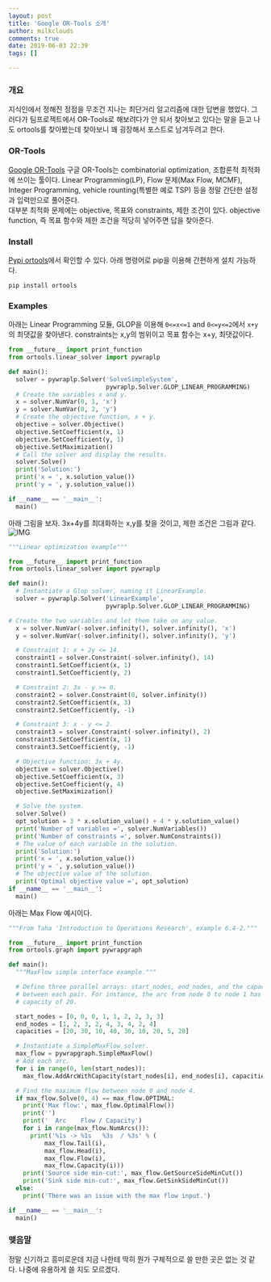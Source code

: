```yaml
---
layout: post
title: 'Google OR-Tools 소개'
author: milkclouds
comments: true
date: 2019-06-03 22:39
tags: []

---
```



### 개요  
지식인에서 정해진 정점을 무조건 지나는 최단거리 알고리즘에 대한 답변을 했었다. 그러다가 팀프로젝트에서 OR-Tools로 해보려다가 안 되서 찾아보고 있다는 말을 듣고 나도 ortools를 찾아봤는데 찾아보니 꽤 굉장해서 포스트로 남겨두려고 한다.


### OR-Tools  
[Google OR-Tools](https://developers.google.com/optimization/)
구글 OR-Tools는 combinatorial optimization, 조합론적 최적화에 쓰이는 툴이다. Linear Programming(LP), Flow 문제(Max Flow, MCMF), Integer Programming, vehicle rounting(특별한 예로 TSP) 등을 정말 간단한 설정과 입력만으로 풀어준다.  
대부분 최적화 문제에는 objective, 목표와 constraints, 제한 조건이 있다. objective function, 즉 목표 함수와 제한 조건을 적당히 넣어주면 답을 찾아준다.

### Install  
[Pypi ortools](https://pypi.org/project/ortools/)에서 확인할 수 있다. 아래 명령어로 pip을 이용해 간편하게 설치 가능하다.
```
pip install ortools
```

### Examples  
아래는 Linear Programming 모듈, GLOP을 이용해 `0<=x<=1` and `0<=y<=2`에서 `x+y`의 최댓값을 찾아낸다.
constraints는 x,y의 범위이고 목표 함수는 x+y, 최댓값이다.
```python
from __future__ import print_function
from ortools.linear_solver import pywraplp

def main():
  solver = pywraplp.Solver('SolveSimpleSystem',
                           pywraplp.Solver.GLOP_LINEAR_PROGRAMMING)
  # Create the variables x and y.
  x = solver.NumVar(0, 1, 'x')
  y = solver.NumVar(0, 2, 'y')
  # Create the objective function, x + y.
  objective = solver.Objective()
  objective.SetCoefficient(x, 1)
  objective.SetCoefficient(y, 1)
  objective.SetMaximization()
  # Call the solver and display the results.
  solver.Solve()
  print('Solution:')
  print('x = ', x.solution_value())
  print('y = ', y.solution_value())

if __name__ == '__main__':
  main()
```

아래 그림을 보자. 3x+4y를 최대화하는 x,y를 찾을 것이고, 제한 조건은 그림과 같다.
![IMG](https://developers.google.com/optimization/images/lp/feasible_region.png)
```python
"""Linear optimization example"""

from __future__ import print_function
from ortools.linear_solver import pywraplp

def main():
  # Instantiate a Glop solver, naming it LinearExample.
  solver = pywraplp.Solver('LinearExample',
                           pywraplp.Solver.GLOP_LINEAR_PROGRAMMING)

# Create the two variables and let them take on any value.
  x = solver.NumVar(-solver.infinity(), solver.infinity(), 'x')
  y = solver.NumVar(-solver.infinity(), solver.infinity(), 'y')

  # Constraint 1: x + 2y <= 14.
  constraint1 = solver.Constraint(-solver.infinity(), 14)
  constraint1.SetCoefficient(x, 1)
  constraint1.SetCoefficient(y, 2)

  # Constraint 2: 3x - y >= 0.
  constraint2 = solver.Constraint(0, solver.infinity())
  constraint2.SetCoefficient(x, 3)
  constraint2.SetCoefficient(y, -1)

  # Constraint 3: x - y <= 2.
  constraint3 = solver.Constraint(-solver.infinity(), 2)
  constraint3.SetCoefficient(x, 1)
  constraint3.SetCoefficient(y, -1)

  # Objective function: 3x + 4y.
  objective = solver.Objective()
  objective.SetCoefficient(x, 3)
  objective.SetCoefficient(y, 4)
  objective.SetMaximization()

  # Solve the system.
  solver.Solve()
  opt_solution = 3 * x.solution_value() + 4 * y.solution_value()
  print('Number of variables =', solver.NumVariables())
  print('Number of constraints =', solver.NumConstraints())
  # The value of each variable in the solution.
  print('Solution:')
  print('x = ', x.solution_value())
  print('y = ', y.solution_value())
  # The objective value of the solution.
  print('Optimal objective value =', opt_solution)
if __name__ == '__main__':
  main()
```


아래는 Max Flow 예시이다.
```python
"""From Taha 'Introduction to Operations Research', example 6.4-2."""

from __future__ import print_function
from ortools.graph import pywrapgraph

def main():
  """MaxFlow simple interface example."""

  # Define three parallel arrays: start_nodes, end_nodes, and the capacities
  # between each pair. For instance, the arc from node 0 to node 1 has a
  # capacity of 20.

  start_nodes = [0, 0, 0, 1, 1, 2, 2, 3, 3]
  end_nodes = [1, 2, 3, 2, 4, 3, 4, 2, 4]
  capacities = [20, 30, 10, 40, 30, 10, 20, 5, 20]

  # Instantiate a SimpleMaxFlow solver.
  max_flow = pywrapgraph.SimpleMaxFlow()
  # Add each arc.
  for i in range(0, len(start_nodes)):
    max_flow.AddArcWithCapacity(start_nodes[i], end_nodes[i], capacities[i])

  # Find the maximum flow between node 0 and node 4.
  if max_flow.Solve(0, 4) == max_flow.OPTIMAL:
    print('Max flow:', max_flow.OptimalFlow())
    print('')
    print('  Arc    Flow / Capacity')
    for i in range(max_flow.NumArcs()):
      print('%1s -> %1s   %3s  / %3s' % (
          max_flow.Tail(i),
          max_flow.Head(i),
          max_flow.Flow(i),
          max_flow.Capacity(i)))
    print('Source side min-cut:', max_flow.GetSourceSideMinCut())
    print('Sink side min-cut:', max_flow.GetSinkSideMinCut())
  else:
    print('There was an issue with the max flow input.')

if __name__ == '__main__':
  main()
```

### 맺음말  
정말 신기하고 흥미로운데 지금 나한테 딱히 뭔가 구체적으로 쓸 만한 곳은 없는 것 같다. 나중에 유용하게 쓸 지도 모르겠다.